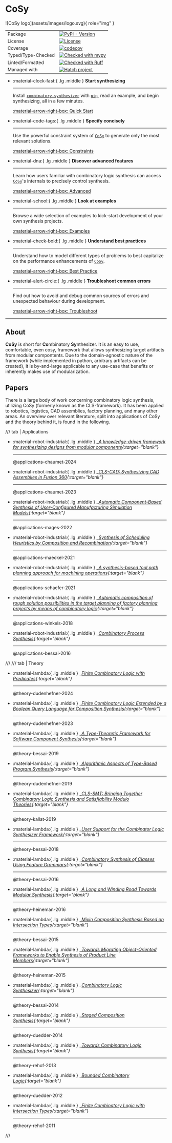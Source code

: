 # CoSy
<div class="grid" markdown>
![CoSy logo](assets/images/logo.svg){ role="img" }

|                    |                                                                                                                                                                                                                                        |
|--------------------|----------------------------------------------------------------------------------------------------------------------------------------------------------------------------------------------------------------------------------------|
| Package            | [![PyPI - Version](https://img.shields.io/pypi/v/combinatory-synthesizer.svg?style=for-the-badge&logo=pypi&label=&labelColor=grey&logoColor=gold&pypiBaseUrl=https://test.pypi.org)](https://pypi.org/project/combinatory-synthesizer) |
| License            | [![License](https://img.shields.io/github/license/tudo-seal/cosy-draft?style=for-the-badge&color=9E2165&logo=apache&label=&labelColor=grey)](https://opensource.org/licenses/Apache-2.0)                                               |
| Coverage           | [![codecov](https://img.shields.io/codecov/c/github/tudo-seal/cosy-draft?style=for-the-badge&token=40E83ABJV4&logo=codecov&label=&labelColor=grey)](https://codecov.io/github/tudo-seal/cosy-draft)                                    |
| Typed/Type-Checked | [![Checked with mypy](https://img.shields.io/badge/endpoint?style=for-the-badge&url=https://raw.githubusercontent.com/tudo-seal/cosy-draft/main/docs/assets/badges/mypy.json)](http://mypy-lang.org/)                                  |
| Linted/Formatted   | [![Checked with Ruff](https://img.shields.io/endpoint?style=for-the-badge&url=https://raw.githubusercontent.com/astral-sh/ruff/main/assets/badge/v2.json&color=4051b5)](https://github.com/astral-sh/ruff)                             |
| Managed with       | [![Hatch project](https://img.shields.io/badge/%F0%9F%A5%9A-Hatch-4051b5.svg?style=for-the-badge)](https://hatch.pypa.io/latest/)                                                                                                      |

</div>

<div class="grid cards" markdown>

-   :material-clock-fast:{ .lg .middle } __Start synthesizing__

    ---

    Install [`combinatory-synthesizer`](https://pypi.org/project/combinatory-synthesizer/) 
    with [`pip`](https://pypi.org/project/pip/), 
    read an example, 
    and begin synthesizing, all in a few minutes. 

    [:material-arrow-right-box: Quick Start](quick-start.md)  

-   :material-code-tags:{ .lg .middle } __Specify concisely__

    ---

    Use the powerful constraint system of [`CoSy`](https://github.com/tudo-seal/cosy-draft) to generate 
    only the most relevant solutions.  

    [:material-arrow-right-box: Constraints](features/constraints.md) 

-   :material-dna:{ .lg .middle } __Discover advanced features__

    ---

    Learn how users familiar with combinatory logic synthesis can access 
    [`CoSy`](https://github.com/tudo-seal/cosy-draft)'s internals to precisely control synthesis. 

    [:material-arrow-right-box: Advanced](features/advanced.md)

-   :material-school:{ .lg .middle } __Look at examples__

    ---

    Browse a wide selection of examples to kick-start development of your own synthesis projects. 

    [:material-arrow-right-box: Examples](examples/introduction.md)

-   :material-check-bold:{ .lg .middle } __Understand best practices__

    ---

    Understand how to model different types of problems to best capitalize on the performance enhancements of 
    [`CoSy`](https://github.com/tudo-seal/cosy-draft). 

    [:material-arrow-right-box: Best Practice](guidelines/best-practice.md)

-   :material-alert-circle:{ .lg .middle } __Troubleshoot common errors__

    ---

    Find out how to avoid and debug common sources of errors and unexpected behaviour during development.  

    [:material-arrow-right-box: Troubleshoot](guidelines/troubleshoot.md)


</div>

-----

## About
**CoSy** is short for **Co**mbinatory **Sy**nthesizer. 
It is an easy to use, comfortable, even cosy, framework that allows synthesizing target artifacts from modular compontents. 
Due to the domain-agnostic nature of the framework (while implemented in python, arbitrary artifacts can be created), 
it is by-and-large applicable to any use-case that benefits or inherently makes use of modularization. 

## Papers
There is a large body of work concerning combinatory logic synthesis, utilizing CoSy (formerly known as the CLS-framework). 
It has been applied to robotics, logistics, CAD assemblies, factory planning, and many other areas. 
An overview over relevant literature, split into applications of CoSy and the theory behind it, is found in the following.

/// tab | Applications
<div class="grid cards" style="grid-template-columns:repeat(1,minmax(min(100%,16rem),1fr))!important" markdown>

-   :material-robot-industrial:{ .lg .middle } __[A knowledge-driven framework for synthesizing designs from modular components](https://doi.org/10.1016/j.procir.2024.05.096){:target="_blank"}__

    ---

    @applications-chaumet-2024
    
 

-   :material-robot-industrial:{ .lg .middle } __[CLS-CAD: Synthesizing CAD Assemblies in Fusion 360](https://doi.org/10.48550/arXiv.2311.18492){:target="_blank"}__

    ---

    @applications-chaumet-2023
    
 

-   :material-robot-industrial:{ .lg .middle } __[Automatic Component-Based Synthesis of User-Configured Manufacturing Simulation Models](https://doi.org/10.1109/WSC57314.2022.10015425){:target="_blank"}__

    ---

    @applications-mages-2022
    
 

-   :material-robot-industrial:{ .lg .middle } __[Synthesis of Scheduling Heuristics by Composition and Recombination](https://doi.org/10.1007/978-3-030-85672-4_21){:target="_blank"}__

    ---

    @applications-maeckel-2021
    
 

-   :material-robot-industrial:{ .lg .middle } __[A synthesis-based tool path planning approach for machining operations](https://doi.org/10.1016/j.procir.2021.11.154){:target="_blank"}__

    ---

    @applications-schaefer-2021
    
 

-   :material-robot-industrial:{ .lg .middle } __[Automatic composition of rough solution possibilities in the target planning of factory planning projects by means of combinatory logic](https://doi.org/10.1007/978-3-030-03427-6_36){:target="_blank"}__

    ---

    @applications-winkels-2018
    
 

-   :material-robot-industrial:{ .lg .middle } __[Combinatory Process Synthesis](https://doi.org/10.1007/978-3-319-47166-2_19){:target="_blank"}__

    ---

    @applications-bessai-2016

</div>
///
/// tab | Theory
<div class="grid cards" style="grid-template-columns:repeat(1,minmax(min(100%,16rem),1fr))!important" markdown>

-   :material-lambda:{ .lg .middle } __[Finite Combinatory Logic with Predicates](https://doi.org/10.4230/LIPIcs.TYPES.2023.2){:target="_blank"}__

    ---

    @theory-dudenhefner-2024
    
 

-   :material-lambda:{ .lg .middle } __[Finite Combinatory Logic Extended by a Boolean Query Language for Composition Synthesis](https://types2023.webs.upv.es/TYPES2023.pdf){:target="_blank"}__

    ---

    @theory-dudenhefner-2023
    
 

-   :material-lambda:{ .lg .middle } __[A Type-Theoretic Framework for Software Component Synthesis](http://doi.org/10.17877/DE290R-20320){:target="_blank"}__

    ---

    @theory-bessai-2019
    
 

-   :material-lambda:{ .lg .middle } __[Algorithmic Aspects of Type-Based Program Synthesis](https://doi.org/10.17877/de290r-20108){:target="_blank"}__

    ---

    @theory-dudenhefner-2019
    
 

-   :material-lambda:{ .lg .middle } __[CLS-SMT: Bringing Together Combinatory Logic Synthesis and Satisfiability Modulo Theories](https://doi.org/10.4204/EPTCS.301.7){:target="_blank"}__

    ---

    @theory-kallat-2019
    
 

-   :material-lambda:{ .lg .middle } __[User Support for the Combinator Logic Synthesizer Framework](https://doi.org/10.4204/EPTCS.284.2){:target="_blank"}__

    ---

    @theory-bessai-2018
    
 

-   :material-lambda:{ .lg .middle } __[Combinatory Synthesis of Classes Using Feature Grammars](https://doi.org/10.1007/978-3-319-28934-2_7){:target="_blank"}__

    ---

    @theory-bessai-2016
    
 

-   :material-lambda:{ .lg .middle } __[A Long and Winding Road Towards Modular Synthesis](https://doi.org/10.1007/978-3-319-47166-2_21){:target="_blank"}__

    ---

    @theory-heineman-2016
    
 

-   :material-lambda:{ .lg .middle } __[Mixin Composition Synthesis Based on Intersection Types](https://doi.org/10.4230/LIPIcs.TLCA.2015.76){:target="_blank"}__

    ---

    @theory-bessai-2015
    
 

-   :material-lambda:{ .lg .middle } __[Towards Migrating Object-Oriented Frameworks to Enable Synthesis of Product Line Members](https://doi.org/10.1145/2791060.2791076){:target="_blank"}__

    ---

    @theory-heineman-2015
    
 

-   :material-lambda:{ .lg .middle } __[Combinatory Logic Synthesizer](https://doi.org/10.1007/978-3-662-45234-9_3){:target="_blank"}__

    ---

    @theory-bessai-2014
    
 

-   :material-lambda:{ .lg .middle } __[Staged Composition Synthesis](https://doi.org/10.1007/978-3-642-54833-8_5){:target="_blank"}__

    ---

    @theory-duedder-2014
    
 

-   :material-lambda:{ .lg .middle } __[Towards Combinatory Logic Synthesis](#){:target="_blank"}__

    ---

    @theory-rehof-2013



-   :material-lambda:{ .lg .middle } __[Bounded Combinatory Logic](https://doi.org/10.4230/LIPICS.CSL.2012.243){:target="_blank"}__

    ---

    @theory-duedder-2012
    
 

-   :material-lambda:{ .lg .middle } __[Finite Combinatory Logic with Intersection Types](https://doi.org/10.1007/978-3-642-21691-6_15){:target="_blank"}__

    ---

    @theory-rehof-2011
    
 
</div>
///



